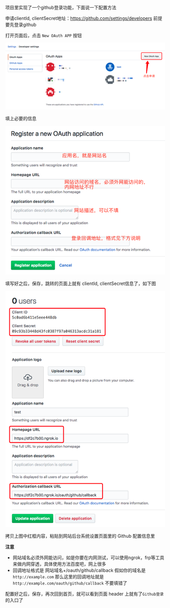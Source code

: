 项目里实现了一个github登录功能，下面说一下配置方法

申请clientId, clientSecret地址：https://github.com/settings/developers 前提要先登录github

打开页面后，点击 `New OAuth APP` 按钮

![](./assets/QQ20190107-135811.png)

填上必要的信息

![](./assets/QQ20190107-140155.png)

填写好之后，保存，跳转的页面上就有 clientId, clientSecret信息了，如下图

![](./assets/QQ20190107-135903.png)

拷贝上图中红框内容，粘贴到网站后台系统设置页面里的 Github 配置信息里

**注意**

- 网站域名必须外网能访问，如是你要在内网测试，可以使用ngrok，frp等工具来做内网穿透，具体使用方法百度吧，网上很多
- 回调地址格式是 网站域名+/oauth/github/callback 假如你的域名是 `http://example.com` 那么这里的回调地址就是 `http://example.com/oauth/github/callback` 不要填错了

配置好之后，保存，再次回到首页，就可以看到页面 header 上就有了`Github登录`的入口了

